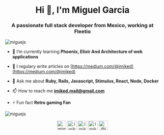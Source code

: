 <h1 align="center">Hi 👋, I'm Miguel Garcia</h1>
<h3 align="center">A passionate full stack developer from Mexico, working at Fleetio</h3>

<p align="left"> <img src="https://komarev.com/ghpvc/?username=miguejs" alt="miguejs" /> </p>

- 🌱 I’m currently learning **Phoenix, Elixir And  Architecture of web applications**

- 📝 I regulary write articles on [https://medium.com/@imiked](https://medium.com/@imiked)

- 💬 Ask me about **Ruby, Rails, Javascript, Stimulus, React, Node, Docker**

- 📫 How to reach me **imiked.mail@gmail.com**

- ⚡ Fun fact **Retro gaming Fan**

<img align="center" src="https://github-readme-stats.vercel.app/api?username=miguejs&show_icons=true" alt="miguejs" />

<p align="center">
<a href="https://dev.to/miguejs" target="blank"><img align="center" src="https://cdn.jsdelivr.net/npm/simple-icons@3.0.1/icons/dev-dot-to.svg" alt="miguejs" height="30" width="30" /></a>
<a href="https://twitter.com/imikedd" target="blank"><img align="center" src="https://cdn.jsdelivr.net/npm/simple-icons@3.0.1/icons/twitter.svg" alt="imikedd" height="30" width="30" /></a>
<a href="https://linkedin.com/in/imiked" target="blank"><img align="center" src="https://cdn.jsdelivr.net/npm/simple-icons@3.0.1/icons/linkedin.svg" alt="imiked" height="30" width="30" /></a>
<a href="https://instagram.com/imiked" target="blank"><img align="center" src="https://cdn.jsdelivr.net/npm/simple-icons@3.0.1/icons/instagram.svg" alt="imiked" height="30" width="30" /></a>
<a href="https://medium.com/@imiked" target="blank"><img align="center" src="https://cdn.jsdelivr.net/npm/simple-icons@3.0.1/icons/medium.svg" alt="@imiked" height="30" width="30" /></a>
</p>
